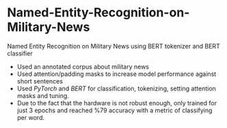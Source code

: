 # Named-Entity-Recognition-on-Military-News
Named Entity Recognition on Military News using BERT tokenizer and BERT classifier

* Used an annotated corpus about military news
* Used attention/padding masks to increase model performance against short sentences
* Used *PyTorch* and *BERT* for classification, tokenizing, setting attention masks and tuning.
* Due to the fact that the hardware is not robust enough, only trained for just 3 epochs and reached %79 accuracy with a metric of classifying per word. 
